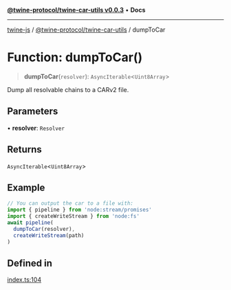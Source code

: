 [**@twine-protocol/twine-car-utils v0.0.3**](../index.md) • **Docs**

***

[twine-js](../../../index.md) / [@twine-protocol/twine-car-utils](../index.md) / dumpToCar

# Function: dumpToCar()

> **dumpToCar**(`resolver`): `AsyncIterable`\<`Uint8Array`\>

Dump all resolvable chains to a CARv2 file.

## Parameters

• **resolver**: `Resolver`

## Returns

`AsyncIterable`\<`Uint8Array`\>

## Example

```js
// You can output the car to a file with:
import { pipeline } from 'node:stream/promises'
import { createWriteStream } from 'node:fs'
await pipeline(
  dumpToCar(resolver),
  createWriteStream(path)
)
```

## Defined in

[index.ts:104](https://github.com/twine-protocol/twine-js/blob/afcd6a4191783e38a824b15e0910dbcaa4196a95/packages/twine-car-utils/src/index.ts#L104)
